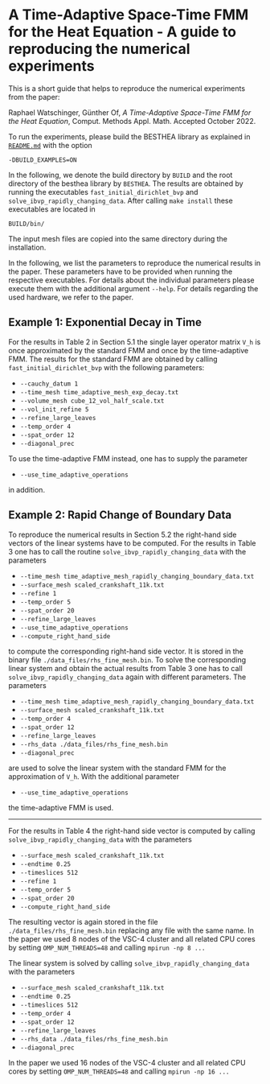 
A Time-Adaptive Space-Time FMM for the Heat Equation - A guide to reproducing the numerical experiments
======================================================================================

This is a short guide that helps to reproduce the numerical experiments from the paper:

Raphael Watschinger, Günther Of, *A Time-Adaptive Space-Time FMM for the Heat Equation*, Comput. Methods Appl. Math. Accepted October 2022.

To run the experiments, please build the BESTHEA library as explained in [`README.md`](../README.md) with the option
```
-DBUILD_EXAMPLES=ON
```
In the following, we denote the build directory by `BUILD` and the root directory of the besthea library by `BESTHEA`. The results are obtained by running the executables `fast_initial_dirichlet_bvp` and `solve_ibvp_rapidly_changing_data`.
After calling `make install` these executables are located in
```
BUILD/bin/
```
The input mesh files are copied into the same directory during the installation.

In the following, we list the parameters to reproduce the numerical results in the paper. These parameters have to be provided when running the respective executables. For details about the individual parameters please execute them with the additional argument `--help`. For details regarding the used hardware, we refer to the paper.

## Example 1: Exponential Decay in Time

For the results in Table 2 in Section 5.1 the single layer operator matrix `V_h` is once approximated by the standard FMM and once by the time-adaptive FMM. The results for the standard FMM are obtained by calling `fast_initial_dirichlet_bvp` with the following parameters:

* `--cauchy_datum 1`
* `--time_mesh time_adaptive_mesh_exp_decay.txt`
* `--volume_mesh cube_12_vol_half_scale.txt`
* `--vol_init_refine 5`
* `--refine_large_leaves`
* `--temp_order 4`
* `--spat_order 12`
* `--diagonal_prec`

To use the time-adaptive FMM instead, one has to supply the parameter
* `--use_time_adaptive_operations`

in addition.

## Example 2: Rapid Change of Boundary Data

To reproduce the numerical results in Section 5.2 the right-hand side vectors of the linear systems have to be computed. For the results in Table 3 one has to call the routine `solve_ibvp_rapidly_changing_data` with the parameters

* `--time_mesh time_adaptive_mesh_rapidly_changing_boundary_data.txt`
* `--surface_mesh scaled_crankshaft_11k.txt`
* `--refine 1`
* `--temp_order 5`
* `--spat_order 20`
* `--refine_large_leaves`
* `--use_time_adaptive_operations`
* `--compute_right_hand_side`

to compute the corresponding right-hand side vector. It is stored in the binary file `./data_files/rhs_fine_mesh.bin`. To solve the corresponding linear system and obtain the actual results from Table 3 one has to call `solve_ibvp_rapidly_changing_data` again with different parameters. The parameters

* `--time_mesh time_adaptive_mesh_rapidly_changing_boundary_data.txt`
* `--surface_mesh scaled_crankshaft_11k.txt`
* `--temp_order 4`
* `--spat_order 12`
* `--refine_large_leaves`
* `--rhs_data ./data_files/rhs_fine_mesh.bin`
* `--diagonal_prec`

are used to solve the linear system with the standard FMM for the approximation of `V_h`. With the additional parameter
* `--use_time_adaptive_operations`

the time-adaptive FMM is used.

---

For the results in Table 4 the right-hand side vector is computed by calling `solve_ibvp_rapidly_changing_data` with the parameters

* `--surface_mesh scaled_crankshaft_11k.txt`
* `--endtime 0.25`
* `--timeslices 512`
* `--refine 1`
* `--temp_order 5`
* `--spat_order 20`
* `--compute_right_hand_side`

The resulting vector is again stored in the file `./data_files/rhs_fine_mesh.bin` replacing any file with the same name. In the paper we used 8 nodes of the VSC-4 cluster and all related CPU cores by setting `OMP_NUM_THREADS=48` and calling `mpirun -np 8 ...`

The linear system is solved by calling `solve_ibvp_rapidly_changing_data` with the parameters

* `--surface_mesh scaled_crankshaft_11k.txt`
* `--endtime 0.25`
* `--timeslices 512`
* `--temp_order 4`
* `--spat_order 12`
* `--refine_large_leaves`
* `--rhs_data ./data_files/rhs_fine_mesh.bin`
* `--diagonal_prec`

In the paper we used 16 nodes of the VSC-4 cluster and all related CPU cores by setting `OMP_NUM_THREADS=48` and calling `mpirun -np 16 ...`
